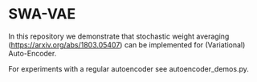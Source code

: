 # SWA-VAE

In this repository we demonstrate that stochastic weight averaging (https://arxiv.org/abs/1803.05407) can be implemented for (Variational) Auto-Encoder. 

For experiments with a regular autoencoder see autoencoder_demos.py.
